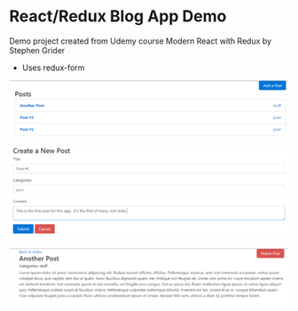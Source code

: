 # React/Redux Blog App Demo

Demo project created from Udemy course Modern React with Redux by Stephen Grider

*  Uses redux-form


![PostList](PostList.png)


![CreateNewPost](CreateNewPost.png)


![PostDetail](PostDetail.png)



